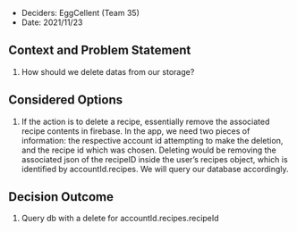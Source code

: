 - Deciders: EggCellent (Team 35)
- Date: 2021/11/23

## Context and Problem Statement

1. How should we delete datas from our storage?

## Considered Options

1. If the action is to delete a recipe, essentially remove the associated recipe contents in firebase. In the app, we need two pieces of information: the respective account id attempting to make the deletion, and the recipe id which was chosen. Deleting would be removing the associated json of the recipeID inside the user’s recipes object, which is identified by accountId.recipes. We will query our database accordingly.

## Decision Outcome

1. Query db with a delete for accountId.recipes.recipeId
